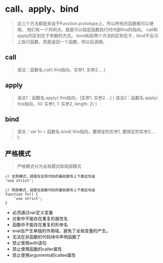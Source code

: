 # call、apply、bind
> 这三个方法都是来自于Function.prototype上，所以所有的函数都可以使用。
他们有一个共同点，就是可以指定函数执行时内部this的指向。
call和apply的区别在于参数的方式。
bind和前两个方法的区别在于，bind不会马上执行函数，而是返回一个函数，供以后调用。

## call
> 语法：函数名.call( this指向，实参1, 实参2.... )

## apply
> 语法1：函数名.apply( this指向，[实参1, 实参2....] )
语法2：函数名.apply( this指向，{0: 实参1, 1: 实参2, length: 2} )

## bind
> 语法：var fn = 函数名.bind( this指向，要绑定的实参1, 要绑定的实参2.... );

## 严格模式
> 严格模式分为全局模式和局部模式
```
// 全局模式，就是在全局代码的最前面写上下面这句话
'use strict';
```
```
// 局部模式，就是在函数代码的最前面写上下面这句话
function fn() {
    'use strict';
}
```

- 必须通过var定义变量
- 对象中不能存在重复的属性名
- 函数中不能存在重复的形参名
- eval会产生单独的作用域，避免了全局变量的产生。
- 无法在非函数的代码块中声明函数了
- 禁止使用with语句
- 禁止使用函数的caller属性
- 禁止使用arguments的callee属性
